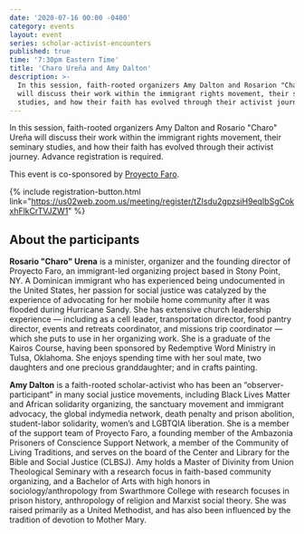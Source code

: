 ```yaml
---
date: '2020-07-16 00:00 -0400'
category: events
layout: event
series: scholar-activist-encounters
published: true
time: '7:30pm Eastern Time'
title: 'Charo Ureña and Amy Dalton'
description: >-
  In this session, faith-rooted organizers Amy Dalton and Rosarion "Charo" Ureña
  will discuss their work within the immigrant rights movement, their seminary
  studies, and how their faith has evolved through their activist journey.
---
```

In this session, faith-rooted organizers Amy Dalton and Rosario "Charo"
Ureña will discuss their work within the immigrant rights movement,
their seminary studies, and how their faith has evolved through their
activist journey. Advance registration is required.

This event is co-sponsored by [Proyecto Faro](https://proyectofarorockland.org/).

{% include registration-button.html link="https://us02web.zoom.us/meeting/register/tZIsdu2gpzsiH9eqIbSgCokxhFlkCrTVJZW1" %}

## About the participants

**Rosario "Charo" Urena** is a minister, organizer and the founding director
of Proyecto Faro, an immigrant-led organizing project based in Stony
Point, NY. A Dominican immigrant who has experienced being undocumented
in the United States, her passion for social justice was catalyzed by
the experience of advocating for her mobile home community after it was
flooded during Hurricane Sandy. She has extensive church leadership
experience — including as a cell leader, transportation director, food
pantry director, events and retreats coordinator, and missions trip
coordinator — which she puts to use in her organizing work. She is a
graduate of the Kairos Course, having been sponsored by Redemptive Word
Ministry in Tulsa, Oklahoma. She enjoys spending time with her soul mate,
two daughters and one precious granddaughter; and in crafts painting.

**Amy Dalton** is a faith-rooted scholar-activist who has been an
“observer-participant” in many social justice movements, including Black
Lives Matter and African solidarity organizing, the sanctuary movement
and immigrant advocacy, the global indymedia network, death penalty and
prison abolition, student-labor solidarity, women’s and LGBTQIA
liberation. She is a member of the support team of Proyecto Faro, a
founding member of the Ambazonia Prisoners of Conscience Support
Network, a member of the Community of Living Traditions, and serves on
the board of the Center and Library for the Bible and Social Justice
(CLBSJ). Amy holds a Master of Divinity from Union Theological Seminary
with a research focus in faith-based community organizing, and a
Bachelor of Arts with high honors in sociology/anthropology from
Swarthmore College with research focuses in prison history, anthropology
of religion and Marxist social theory. She was raised primarily as a
United Methodist, and has also been influenced by the tradition of
devotion to Mother Mary.
